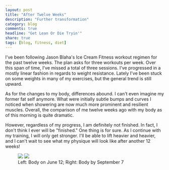 ```yaml
---
layout: post
title: "After Twelve Weeks"
description: "Further transformation"
category: blog
comments: true
headline: "Get Lean Or Die Tryin'"
share: true
tags: [blog, fitness, diet]
---
```

I've been following Jason Blaha's Ice Cream Fitness workout regimen for the past twelve weeks.  The plan asks for three workouts per week.  Over this span of time, I've missed a total of three sessions.  I've progressed in a mostly linear fashion in regards to weight resistance.  Lately I've been stuck on some weights in many of my exercises, but the general trend is still upward.

As for the changes to my body, differences abound.  I can't even imagine my former fat self anymore.  What were initially subtle bumps and curves I noticed when showering are now much more prominent and resilient muscles.  Overall, the comparison of me twelve weeks ago with my body as of this morning is quite dramatic.

However, regardless of my progress, I am definitely not finished.  In fact, I don't think I ever will be "finished."  One thing is for sure.  As I continue with my training, I will only get stronger.  I'll be able to lift heavier and heavier, and I can't wait to see what my physique will look like after another 12 weeks!

<figure class="half">
     <a href="{{ site.url }}/images/06-12.jpg"><img src="{{ site.url }}/images/06-12.jpg"></a>
     <a href="{{ site.url }}/images/09-07-14.jpg"><img src="{{ site.url }}/images/09-07-14.jpg"></a>
     <figcaption>Left:  Body on June 12; Right:  Body by September 7</figcaption>
</figure>
